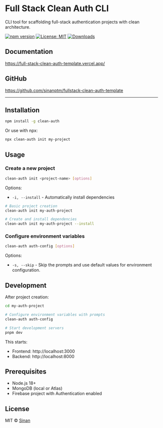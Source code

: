 # Full Stack Clean Auth CLI

CLI tool for scaffolding full-stack authentication projects with clean architecture.

[![npm version](https://img.shields.io/npm/v/clean-auth.svg)](https://www.npmjs.com/package/clean-auth)
[![License: MIT](https://img.shields.io/badge/License-MIT-blue.svg)](https://opensource.org/licenses/MIT)
[![Downloads](https://img.shields.io/npm/dm/clean-auth.svg)](https://www.npmjs.com/package/clean-auth)


## Documentation
https://full-stack-clean-auth-template.vercel.app/

## GitHub
https://github.com/sinanptm/fullstack-clean-auth-template

---

## Installation

```bash
npm install -g clean-auth
```

Or use with npx:
```bash
npx clean-auth init my-project
```

## Usage

### Create a new project

```bash
clean-auth init <project-name> [options]
```

Options:
- `-i, --install` - Automatically install dependencies

```bash
# Basic project creation
clean-auth init my-auth-project

# Create and install dependencies
clean-auth init my-auth-project --install
```

### Configure environment variables

```bash
clean-auth auth-config [options]
```

Options:
- `-s, --skip` - Skip the prompts and use default values for environment configuration.

## Development

After project creation:

```bash
cd my-auth-project

# Configure environment variables with prompts
clean-auth auth-config

# Start development servers
pnpm dev
```

This starts:
- Frontend: http://localhost:3000
- Backend: http://localhost:8000

## Prerequisites

- Node.js 18+
- MongoDB (local or Atlas)
- Firebase project with Authentication enabled


## License

MIT © [Sinan](https://github.com/sinanptm)